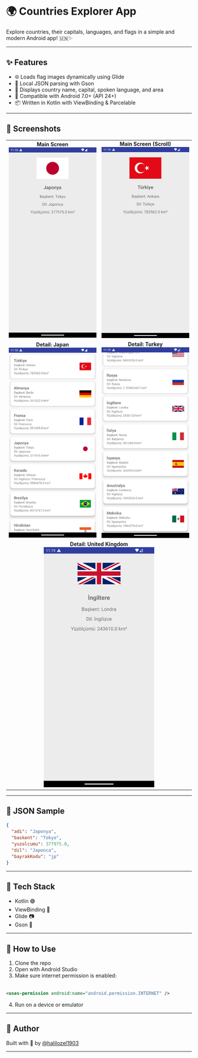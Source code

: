# 🌍 Countries Explorer App

Explore countries, their capitals, languages, and flags in a simple and modern Android app! 🇺🇳✨

---

## ✨ Features

- 🌐 Loads flag images dynamically using Glide
- 📄 Local JSON parsing with Gson
- 💬 Displays country name, capital, spoken language, and area
- 📱 Compatible with Android 7.0+ (API 24+)
- 📦 Written in Kotlin with ViewBinding & Parcelable

---

## 📸 Screenshots

<table>
  <tr>
    <td align="center">
      <b>Main Screen</b><br>
      <img src="screenshots/screenshot_list_1.png" width="400"/>
    </td>
    <td align="center">
      <b>Main Screen (Scroll)</b><br>
      <img src="screenshots/screenshot_list_2.png" width="400"/>
    </td>
  </tr>
  <tr>
    <td align="center">
      <b>Detail: Japan</b><br>
      <img src="screenshots/screenshot_detail_1.png" width="300"/>
    </td>
    <td align="center">
      <b>Detail: Turkey</b><br>
      <img src="screenshots/screenshot_detail_2.png" width="300"/>
    </td>
  </tr>
  <tr>
    <td align="center" colspan="2">
      <b>Detail: United Kingdom</b><br>
      <img src="screenshots/screenshot_detail_3.png" width="300"/>
    </td>
  </tr>
</table>


---

## 📂 JSON Sample

```json
{
  "adi": "Japonya",
  "baskent": "Tokyo",
  "yuzolcumu": 377975.0,
  "dil": "Japonca",
  "bayrakKodu": "jp"
}
```

---

## 🚀 Tech Stack

- Kotlin 🟣
- ViewBinding 🧩
- Glide 📷
- Gson 🔄

---

## 🧪 How to Use

1. Clone the repo
2. Open with Android Studio
3. Make sure internet permission is enabled:

```xml

<uses-permission android:name="android.permission.INTERNET" />
```

4. Run on a device or emulator

---

## 🧡 Author

Built with 💚 by [@halilozel1903](https://github.com/halilozel1903)

---